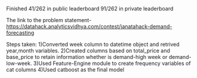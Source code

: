 Finished 41/262 in public leaderboard 91/262 in private leaderboard

The link to the problem statement-https://datahack.analyticsvidhya.com/contest/janatahack-demand-forecasting

Steps taken:
1)Converted week column to datetime object and retrived year,month variables.
2)Created columns based on total_price and base_price to retain information whether is demand-high week or demand-low-week.
3)Used Feature-Engine module to create frequency variables of cat columns
4)Used catboost as the final model
